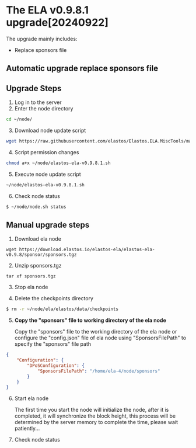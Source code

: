 # The ELA v0.9.8.1 upgrade[20240922]

The upgrade mainly includes:

- Replace sponsors file
  
## Automatic upgrade replace sponsors file
## Upgrade Steps
1. Log in to the server
2. Enter the node directory

```bash
cd ~/node/
```

3. Download node update script

```bash
wget https://raw.githubusercontent.com/elastos/Elastos.ELA.MiscTools/master/upgrade/ela/elastos-ela-v0.9.8.1.sh
```

4. Script permission changes

```bash
chmod a+x ~/node/elastos-ela-v0.9.8.1.sh
```

5. Execute node update script

```bash
~/node/elastos-ela-v0.9.8.1.sh
```

6. Check node status

```bash
$ ~/node/node.sh status
```

## Manual upgrade steps

1. Download ela node

```
wget https://download.elastos.io/elastos-ela/elastos-ela-v0.9.8/sponsor/sponsors.tgz
```
2. Unzip sponsors.tgz
```
tar xf sponsors.tgz
```  
3. Stop ela node

4. Delete the checkpoints directory

```bash
$ rm -r ~/node/ela/elastos/data/checkpoints
```
5. **Copy  the "sponsors" file to working directory of the ela node**
   
   Copy the "sponsors" file to the working directory of the ela node or configure the "config.json" file of ela node using "SponsorsFilePath" to specify the "sponsors" file path
   
```json  
{
    "Configuration": {
        "DPoSConfiguration": {
            "SponsorsFilePath": "/home/ela-4/node/sponsors"
        }
    }
}
```
6. Start ela node

   The first time you start the node will initialize the node, after it is completed, it will synchronize the block
   height, this process will be determined by the server memory to complete the time, please wait patiently...

7. Check node status

